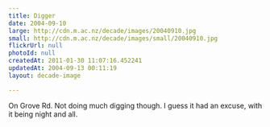 ```yaml
---
title: Digger
date: 2004-09-10
large: http://cdn.m.ac.nz/decade/images/20040910.jpg
small: http://cdn.m.ac.nz/decade/images/small/20040910.jpg
flickrUrl: null
photoId: null
createdAt: 2011-01-30 11:07:16.452241
updatedAt: 2004-09-13 00:11:19
layout: decade-image

---
```

On Grove Rd. Not doing much digging though. I guess it had an excuse, with it being night and all.
